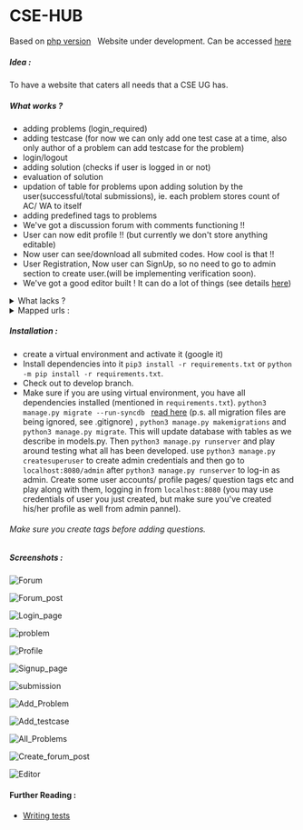 # CSE-HUB

Based on [php version](https://github.com/harshraj22/contest) &nbsp; Website under development. Can be accessed [here](https://harshraj22.pythonanywhere.com/)

##### Idea :
To have a website that caters all needs that a CSE UG has.

##### What works ?

* adding problems (login_required)
* adding testcase (for now we can only add one test case at a time, also only author of a problem can add testcase for the problem)
* login/logout
* adding solution (checks if user is logged in or not)
* evaluation of solution
* updation of table for problems upon adding solution by the user(successful/total submissions), ie. each problem stores count of AC/ WA to itself
* adding predefined tags to problems
* We've got a discussion forum with comments functioning !!
* User can now edit profile !! (but currently we don't store anything editable)
* Now user can see/download all submited codes. How cool is that !!
* User Registration, Now user can SignUp, so no need to go to admin section to create user.(will be implementing verification soon).
* We've got a good editor built ! It can do a lot of things (see details [here](https://github.com/harshraj22/CSE_HUB/pull/57))

<details>
<summary> What lacks ? </summary>

* Only mode of submission is through file upload
* No work is done for creating a contest
* frontend for various pages
* Editing of: problem/ added testcase
</details>

<details>
<summary> Mapped urls :</summary>

* ```admin/```
* ```''```
* ```profile/<username>```
* ```profile/<username>/edit```
* ```problems/add```
* ```problems/display/<int:problem_id>```
* ```problems/add/testcase```
* ```problems/submit/<int:problem_id>```
* ```submit/<int:id>/```
* ```submissions/<str:username>/```
* ```submissions/<str:username>/view/<int:id>/```
* ```submissions/download/<int:id>/```
* ```problems```
* ```login```
* ```logout```
* ```forum```
* ```forum/post/<int:post_id>/```
* ```editor/```
</details>

##### Installation :

* create a virtual environment and activate it (google it)
* Install dependencies into it ```pip3 install -r requirements.txt``` or ```python -m pip install -r requirements.txt```.
* Check out to develop branch.
* Make sure if you are using virtual environment, you have all dependencies installed (mentioned in ```requirements.txt```). ```python3 manage.py migrate --run-syncdb ``` [read here](https://stackoverflow.com/a/37799885/10127204) (p.s. all migration files are being ignored, see .gitignore) , ```python3 manage.py makemigrations``` and ```python3 manage.py migrate```. This will update database with tables as we describe in models.py. Then ```python3 manage.py runserver``` and play around testing what all has been developed.
use ```python3 manage.py createsuperuser``` to create admin credentials and then go to ```localhost:8080/admin``` after ```python3 manage.py runserver``` to log-in as admin. Create some user accounts/ profile pages/ question tags etc and play along with them, logging in from ```localhost:8080``` (you may use credentials of user you just created, but make sure you've created his/her profile as well from admin pannel).
###### Make sure you create tags before adding questions.

##### Screenshots :
![Forum](https://user-images.githubusercontent.com/46641953/100749908-55945080-340b-11eb-84f2-68c977b31520.png)

![Forum_post](https://user-images.githubusercontent.com/46641953/100749912-56c57d80-340b-11eb-8b0d-5ab0ac3056cd.png)

![Login_page](https://user-images.githubusercontent.com/46641953/100749917-575e1400-340b-11eb-9893-f0b4da11413f.png)

![problem](https://user-images.githubusercontent.com/46641953/100749920-57f6aa80-340b-11eb-8c17-051d65b5ab8f.png)

![Profile](https://user-images.githubusercontent.com/46641953/100749925-588f4100-340b-11eb-9d76-d6943d726098.png)

![Signup_page](https://user-images.githubusercontent.com/46641953/100749935-5b8a3180-340b-11eb-8807-b3ab749906ba.png)

![submission](https://user-images.githubusercontent.com/46641953/100749937-5c22c800-340b-11eb-976b-1b25b0394935.png)

![Add_Problem](https://user-images.githubusercontent.com/46641953/100749939-5cbb5e80-340b-11eb-9672-db40193372bb.png)

![Add_testcase](https://user-images.githubusercontent.com/46641953/100749941-5d53f500-340b-11eb-8897-c70806c9559d.png)

![All_Problems](https://user-images.githubusercontent.com/46641953/100749944-5dec8b80-340b-11eb-845c-d41141d42b3d.png)

![Create_forum_post](https://user-images.githubusercontent.com/46641953/100749948-5e852200-340b-11eb-8766-9c9575a5fe00.png)

![Editor](https://user-images.githubusercontent.com/46641953/100749955-5f1db880-340b-11eb-9c8e-e2da26eba36e.png)

#### Further Reading :
* [Writing tests](https://developer.mozilla.org/en-US/docs/Learn/Server-side/Django/Testing)
